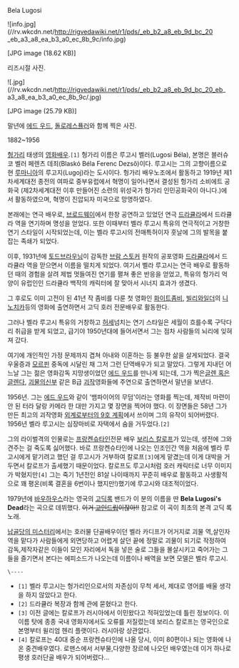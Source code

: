 Bela Lugosi

![info.jpg](//rv.wkcdn.net/http://rigvedawiki.net/r1/pds/_eb_b2_a8_eb_9d_bc_20
_eb_a3_a8_ea_b3_a0_ec_8b_9c/info.jpg)

[JPG image (18.62 KB)]

  
리즈시절 사진.

![.jpg](//rv.wkcdn.net/http://rigvedawiki.net/r1/pds/_eb_b2_a8_eb_9d_bc_20_eb_
a3_a8_ea_b3_a0_ec_8b_9c/.jpg)

[JPG image (25.79 KB)]

  
말년에 [에드 우드](%EC%97%90%EB%93%9C%20%EC%9A%B0%EB%93%9C.md), [돌로레스퓰러](%EB%8F%8C%EB%A1%9C%EB%A0%88%EC%8A%A4%20%ED%93%B0%EB%9F%AC.md)와 함께 찍은
사진.

1882~1956

[헝가리](%ED%97%9D%EA%B0%80%EB%A6%AC.md) 태생의
[영화배우](%EC%98%81%ED%99%94%EB%B0%B0%EC%9A%B0.md).`[1]` 헝가리 이름은 루고시 벨러(Lugosi
Béla), 본명은 블러슈코 벨러 페렌츠 데죄(Blaskó Béla Ferenc Dezső)이다. 루고시는 그의 고향이름으로 현
[루마니아](%EB%A3%A8%EB%A7%88%EB%8B%88%EC%95%84.md)의 루고지(Lugoj)라는 도시이다. 헝가리
배우노조에서 활동하고 1919년 제1차세계대전 종전의 여파로 중부유럽에서 혁명이 일어나면서 결성된 헝가리 소비에트 공화국 (제2차세계대전
이후 만들어진 소련의 위성국가 헝가리 인민공화국이 아니다.)에서 활동하였으며, 혁명이 진압되자 미국으로 망명하였다.

본래에는 연극 배우로, [브로드웨이](%EB%B8%8C%EB%A1%9C%EB%93%9C%EC%9B%A8%EC%9D%B4.md)에서 한창
공연하고 있었던 연극 [드라큘라](%EB%93%9C%EB%9D%BC%ED%81%98%EB%9D%BC.md)에서 드라큘라 역을 연기하며
명성을 얻었다. 또한 이때부터 벨라 루고시 특유의 연극적이고 거창한 연기 스타일이 시작되었는데, 이는 벨라 루고시의 전매특허이자 훗날에 그의
발목을 붙잡는 족쇄가 되었다.

이후, 1931년에 [토드브라우닝](%ED%86%A0%EB%93%9C%20%EB%B8%8C%EB%9D%BC%EC%9A%B0%EB%8B%9D.md)이 감독한
[브람 스토커](%EB%B8%8C%EB%9E%8C%20%EC%8A%A4%ED%86%A0%EC%BB%A4.md) 원작의 공포영화
[드라큘라](%EB%93%9C%EB%9D%BC%ED%81%98%EB%9D%BC.md)에서 드라큘라 역을 맏으면서 이름을 떨치게 되었다.
여기서 벨라 루고시는 연극 배우로 활동하던 때의 경험을 살려 제법 멋들여진 연기를 펼쳐 좋은 반응을 얻었고, 특유의 헝가리 억양이 유럽인인
드라큘라 백작의 캐릭터에 잘 맞아서 시너지 효과가 생겼다.

그 후로도 이미 고전이 된 41년 작 좀비를 다룬 첫 영화인 [화이트좀비](%ED%99%94%EC%9D%B4%ED%8A%B8%20%EC%A2%80%EB%B9%84.md), [빌리와일더](%EB%B9%8C%EB%A6%AC%20%EC%99%80%EC%9D%BC%EB%8D%94.md)의
[니노치카](%EB%8B%88%EB%85%B8%EC%B9%98%EC%B9%B4.md)등의 영화에 출연하면서 고딕 호러 전문배우로
활동한다.

그러나 벨라 루고시 특유의 거창하고 [허세](%ED%97%88%EC%84%B8.md)넘치는 연기 스타일은 세월이 흐를수록 구닥다리
취급을 받게 되었고, 급기야 1950년대에 들어서면서 그는 점차 사람들의 뇌리에 잊혀져 갔다.

여기에 개인적인 가정 문제까지 겹쳐 아내와 이혼하는 등 불우한 삶을 살게되었다. 결국 우울증과
[모르핀](%EB%AA%A8%EB%A5%B4%ED%95%80.md) 중독에 시달린 채 그저 그런 단역배우가 되고 말았다. 그렇게 지내던
어느날 그는 젊은 영화감독 지망생이었던 [에드 우드](%EC%97%90%EB%93%9C%20%EC%9A%B0%EB%93%9C.md)를
만나게 되는데, 그가 찍은[글렌 혹은 글렌다](%EA%B8%80%EB%A0%8C%20%ED%98%B9%EC%9D%80%20%EA%B8%80%EB%A0%8C%EB%8B%A4.md), [괴물의신부](%EA%B4%B4%EB%AC%BC%EC%9D%98%20%EC%8B%A0%EB%B6%80.md) 같은 B급
[괴작](%EA%B4%B4%EC%9E%91.md)영화들에 주연으로 출연하면서 말년을 보낸다.

1956년. 그는 [에드 우드](%EC%97%90%EB%93%9C%20%EC%9A%B0%EB%93%9C.md)와 같이 '뱀파이어의
무덤'이라는 영화를 찍는데, 제작비 마련이 안 된 터라 달랑 카메라 한 대만 가지고 몇 장면을 찍어야 했다. 이 장면들은 58년 그가 만든
최고의 괴작영화 [외계로부터의 9호 계획](%EC%99%B8%EA%B3%84%EB%A1%9C%EB%B6%80%ED%84%B0%EC%9D%98%209%ED%98%B8%20%EA%B3%84%ED%9A%8D.md)에서 쓰이며 그의 유작이 되어버렸다. 1956년 벨라 루고시는
심장마비로 자택에서 숨을 거두었다.`[2]`

그의 라이벌격의 인물로는
[프랑켄슈타인](%ED%94%84%EB%9E%91%EC%BC%84%EC%8A%88%ED%83%80%EC%9D%B8.md)전문 배우
[보리스 칼로프](%EB%B3%B4%EB%A6%AC%EC%8A%A4%20%EC%B9%BC%EB%A1%9C%ED%94%84.md)가
있는데, 생전에 그와 견주는 걸 죽도록 싫어했다. 바로 프랑켄슈타인에 나오는 인조인간 역을 처음에 벨라 루고시에게 맡기려고 했던 걸 루고시가
거부하여 칼로프`[3]`에게 맡겼는데 이게 대박을 거두면서 칼로프가 출세했기 때문이었다. 칼로프도 루고시처럼 호러 캐릭터로 너무 이미지가
박혔지만`[4]` 그는 죽기 1년전인 81살 나이때까지 꾸준히 배우로 활동하고 사생활적으로 꽤 평온(비록 결혼을 6번이나 했지만!)했기에
루고시와 대조적이었다.

1979년에 [바우하우스](%EB%B0%94%EC%9A%B0%ED%95%98%EC%9A%B0%EC%8A%A4.md)라는 영국의 [고딕록](%EA%B3%A0%EB%94%95%20%EB%A1%9D.md) 밴드가 이 분의 이름을 딴 **Bela Lugosi's
Dead**라는 곡으로 데뷔했다. <del>이거
[고인드립](%EA%B3%A0%EC%9D%B8%EB%93%9C%EB%A6%BD.md)이잖아!!</del> 참고로 이 곡이 최초의 본격
고딕 록 노래.

[납골당의 미스터리](%EB%82%A9%EA%B3%A8%EB%8B%B9%EC%9D%98%20%EB%AF%B8%EC%8A%A4%ED%84%B0%EB%A6%AC.md)에서는 호러물 단골배우이던 벨라 카디프가 어거지로 괴물 역,살인자 역을 맡다가 사람들에게 외면당하고 어렵게 살던
끝에 정말로 괴물이 되기로 작정하여 감독,제작자같은 이들이 모인 자리에서 독을 넣은 술로 그들을 몰살시키고 죽어가는 그들을 즐기면서 본다는
에피소드가 나오는데 이름이나 배역을 보면 모델은 벨라 루고시.  

`\----`

  * `[1]` 벨라 루고시는 헝가리인으로서의 자존심이 무척 세서, 제대로 영어를 배울 생각을 하지 않았다고 한다.
  * `[2]` 드라큘라 복장과 함께 관에 묻혔다고 한다.
  * `[3]` 이전 글에는 칼로프가 러시아에서 이민왔다고 적혀있었는데 틀린 정보이다. 이 이름 탓에 종종 국내 영화지에서도 오류를 저질렀는데 보리스 칼로프는 영국인으로 본명부터 윌리엄 헨리 플랫이다. 러시아랑 상관없다.
  * `[4]` 칼로프는 40대 중순 프랑켄슈타인에 나올 당시, 이미 80편이나 되는 영화에 나온 중견배우였다. 로맨스에서 서부물,다양한 장르에 나오던 배우였는데 이거 하나로 평생 호러단골 배우가 되어버렸다...

